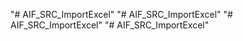 "# AIF_SRC_ImportExcel" 
"# AIF_SRC_ImportExcel" 
"# AIF_SRC_ImportExcel" 
"# AIF_SRC_ImportExcel" 
